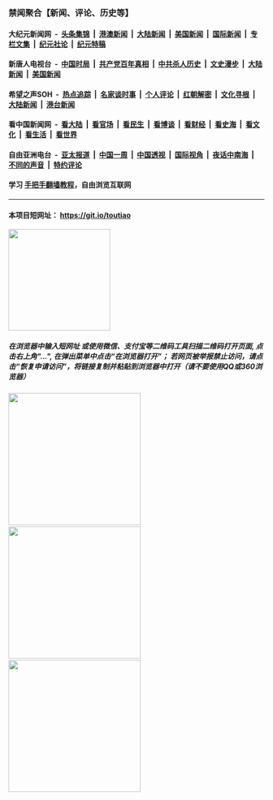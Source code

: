### 禁闻聚合【新闻、评论、历史等】

#### 大纪元新闻网 &nbsp;-&nbsp; [头条集锦](indexes/E头条集锦.md?t=02110055) &nbsp;|&nbsp; [港澳新闻](indexes/E港澳新闻.md?t=02110055)  &nbsp;|&nbsp; [大陆新闻](indexes/E大陆新闻.md?t=02110055) &nbsp;|&nbsp; [美国新闻](indexes/E美国新闻.md?t=02110055) &nbsp;|&nbsp; [国际新闻](indexes/E国际新闻.md?t=02110055) &nbsp;|&nbsp; [专栏文集](indexes/E专栏文集.md?t=02110055) &nbsp;|&nbsp; [纪元社论](indexes/E纪元社论.md?t=02110055) &nbsp;|&nbsp; [纪元特稿](indexes/E纪元特稿.md?t=02110055) 

#### 新唐人电视台 &nbsp;-&nbsp; [中国时局](indexes/N中国时局.md?t=02110055) &nbsp;|&nbsp; [共产党百年真相](indexes/N共产党百年真相.md?t=02110055) &nbsp;|&nbsp; [中共杀人历史](indexes/N中共杀人历史.md?t=02110055) &nbsp;|&nbsp; [文史漫步](indexes/N文史漫步.md?t=02110055) &nbsp;|&nbsp; [大陆新闻](indexes/N大陆新闻.md?t=02110055) &nbsp;|&nbsp; [美国新闻](indexes/N美国新闻.md?t=02110055)

#### 希望之声SOH &nbsp;-&nbsp; [热点追踪](indexes/H热点追踪.md?t=02110055) &nbsp;|&nbsp; [名家谈时事](indexes/H名家谈时事.md?t=02110055) &nbsp;|&nbsp; [个人评论](indexes/H个人评论.md?t=02110055)  &nbsp;|&nbsp; [红朝解密](indexes/H红朝解密.md?t=02110055) &nbsp;|&nbsp; [文化寻根](indexes/H文化寻根.md?t=02110055) &nbsp;|&nbsp; [大陆新闻](indexes/H大陆新闻.md?t=02110055) &nbsp;|&nbsp; [港台新闻](indexes/H港台新闻.md?t=02110055)

#### 看中国新闻网 &nbsp;-&nbsp; [看大陆](indexes/S看大陆.md?t=02110055) &nbsp;|&nbsp; [看官场](indexes/S看官场.md?t=02110055) &nbsp;|&nbsp; [看民生](indexes/S看民生.md?t=02110055)  &nbsp;|&nbsp; [看博谈](indexes/S看博谈.md?t=02110055) &nbsp;|&nbsp; [看财经](indexes/S看财经.md?t=02110055) &nbsp;|&nbsp; [看史海](indexes/S看史海.md?t=02110055) &nbsp;|&nbsp; [看文化](indexes/S看文化.md?t=02110055) &nbsp;|&nbsp; [看生活](indexes/S看生活.md?t=02110055) &nbsp;|&nbsp; [看世界](indexes/S看世界.md?t=02110055)

#### 自由亚洲电台 &nbsp;-&nbsp; [亚太报道](indexes/R亚太报道.md?t=02110055) &nbsp;|&nbsp; [中国一周](indexes/R中国一周.md?t=02110055) &nbsp;|&nbsp; [中国透视](indexes/R中国透视.md?t=02110055)  &nbsp;|&nbsp; [国际视角](indexes/R国际视角.md?t=02110055) &nbsp;|&nbsp; [夜话中南海](indexes/R夜话中南海.md?t=02110055) &nbsp;|&nbsp; [不同的声音](indexes/R不同的声音.md?t=02110055) &nbsp;|&nbsp; [特约评论](indexes/R特约评论.md?t=02110055)

#### 学习 [手把手翻墙教程](https://github.com/gfw-breaker/guides/wiki)，自由浏览互联网

----

#### 本项目短网址： https://git.io/toutiao
<img src="https://raw.githubusercontent.com/gfw-breaker/banned-news/master/scripts/img/qr.png" width="200px"/>  

##### 在浏览器中输入短网址 或使用微信、支付宝等二维码工具扫描二维码打开页面, 点击右上角"...", 在弹出菜单中点击“在浏览器打开”； 若网页被举报禁止访问，请点击“恢复申请访问”，将链接复制并粘贴到浏览器中打开（请不要使用QQ或360浏览器）

<img src="https://raw.githubusercontent.com/gfw-breaker/banned-news/master/scripts/img/1.png" width="260px"/> &nbsp; <img src="https://raw.githubusercontent.com/gfw-breaker/banned-news/master/scripts/img/2.png" width="260px"/> &nbsp; <img src="https://raw.githubusercontent.com/gfw-breaker/banned-news/master/scripts/img/3.png" width="260px"/>

